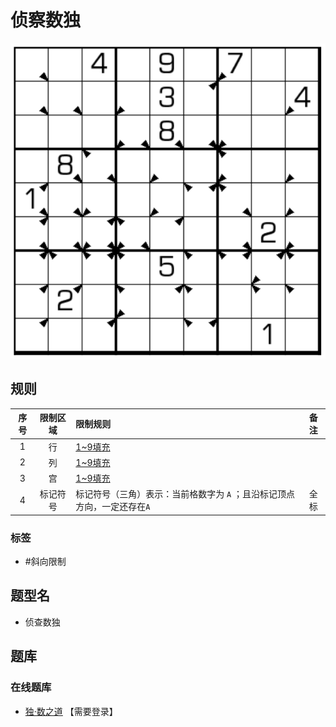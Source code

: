 # 侦察数独
<!-- START doctoc generated TOC please keep comment here to allow auto update -->
<!-- DON'T EDIT THIS SECTION, INSTEAD RE-RUN doctoc TO UPDATE -->

<!-- END doctoc generated TOC please keep comment here to allow auto update -->

![题](../../../../../images/sudoku/侦查数独.png)

## 规则

| 序号  | 限制区域 | 限制规则                                     | 备注  |
|:---:|:----:|:-----------------------------------------|:---:|
|  1  |  行   | [1~9填充]                                  |     |
|  2  |  列   | [1~9填充]                                  |     |
|  3  |  宫   | [1~9填充]                                  |     |
|  4  | 标记符号 | 标记符号（三角）表示：当前格数字为 `A` ；且沿标记顶点方向，一定还存在`A` | 全标  |

### 标签

- #斜向限制

## 题型名

- 侦查数独

## 题库

### 在线题库

- [独·数之道](http://www.sudokufans.org.cn/lx/game.index.php?type=detection) 【需要登录】

[1~9填充]: ../../../../../rules/rules.md#1to9填充
